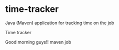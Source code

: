 # time-tracker
Java (Maven) application for tracking time on the job

Time tracker

Good morning guys!!
maven job
